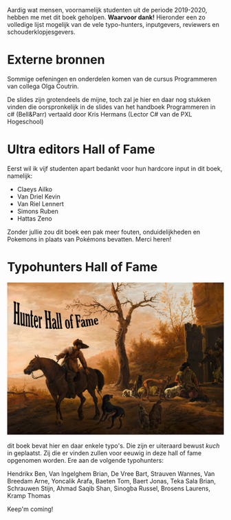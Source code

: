 

Aardig wat mensen, voornamelijk studenten uit de periode 2019-2020, hebben me met dit boek geholpen. **Waarvoor dank!** Hieronder een zo volledige lijst mogelijk van de vele typo-hunters, inputgevers, reviewers en schouderklopjesgevers.

# Externe bronnen
Sommige oefeningen en onderdelen komen van de cursus Programmeren van collega Olga Coutrin.

De slides zijn grotendeels de mijne, toch zal je hier en daar nog stukken vinden die oorspronkelijk in de slides van het handboek Programmeren in c# (Bell&Parr) vertaald door Kris Hermans (Lector C# van de PXL Hogeschool)


# Ultra editors Hall of Fame

Eerst wil ik vijf studenten apart bedankt voor hun hardcore input in dit boek, namelijk:

* Claeys Ailko
* Van Driel Kevin
* Van Riel Lennert
* Simons Ruben
* Hattas Zeno

Zonder jullie zou dit boek een pak meer fouten, onduidelijkheden en Pokemons in plaats van Pokémons bevatten. Merci heren!

# Typohunters Hall of Fame

![Landscape with Hunters door Pieter Van Laer](../assets/0_intro/halloffame.png)

dit boek bevat hier en daar enkele typo's. Die zijn er uiteraard bewust *kuch* in geplaatst. Zij die er vinden zullen voor eeuwig in deze hall of fame opgenomen worden. Ere aan de volgende typohunters:

Hendrikx Ben, Van Ingelghem Brian, De Vree Bart, Strauven Wannes, Van Breedam Arne, Yoncalik Arafa, Baeten Tom, Baert Jonas, Teka Sala Brian, Schrauwen Stijn, Ahmad Saqib Shan, Sinogba Russel, Brosens Laurens, Kramp Thomas


Keep'm coming!
